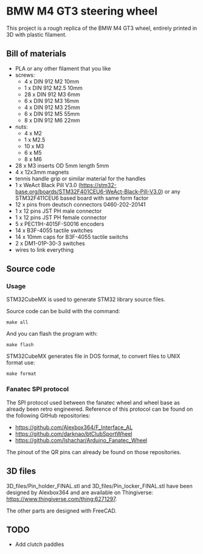 # BMW M4 GT3 steering wheel

This project is a rough replica of the BMW M4 GT3 wheel, entirely printed in 3D with plastic filament.

## Bill of materials

- PLA or any other filament that you like
- screws:
  - 4 x DIN 912 M2 10mm
  - 1 x DIN 912 M2.5 10mm
  - 28 x DIN 912 M3 6mm
  - 6 x DIN 912 M3 16mm
  - 4 x DIN 912 M3 25mm
  - 6 x DIN 912 M5 55mm
  - 8 x DIN 912 M6 22mm
- nuts:
  - 4 x M2
  - 1 x M2.5
  - 10 x M3
  - 6 x M5
  - 8 x M6
- 28 x M3 inserts OD 5mm length 5mm
- 4 x 12x3mm magnets
- tennis handle grip or similar material for the handles
- 1 x WeAct Black Pill V3.0 (https://stm32-base.org/boards/STM32F401CEU6-WeAct-Black-Pill-V3.0) or any STM32F411CEU6 based board with same form factor
- 12 x pins from deutsch connectors 0460-202-20141
- 1 x 12 pins JST PH male connector
- 1 x 12 pins JST PH female connector
- 5 x PEC11H-4015F-S0016 encoders
- 14 x B3F-4055 tactile switches
- 14 x 10mm caps for B3F-4055 tactile switchs
- 2 x DM1-01P-30-3 switches
- wires to link everything

## Source code

### Usage

STM32CubeMX is used to generate STM32 library source files.

Source code can be build with the command:
```
make all
```

And you can flash the program with:
```
make flash
```

STM32CubeMX generates file in DOS format, to convert files to UNIX format use:
```
make format
```

### Fanatec SPI protocol

The SPI protocol used between the fanatec wheel and wheel base as already been retro engineered. Reference of this protocol can be found on the following GitHub repositories:
- https://github.com/Alexbox364/F_Interface_AL
- https://github.com/darknao/btClubSportWheel
- https://github.com/lshachar/Arduino_Fanatec_Wheel

The pinout of the QR pins can already be found on those repositories.

## 3D files

3D_files/Pin_holder_FINAL.stl and 3D_files/Pin_locker_FINAL.stl have been designed by Alexbox364 and are available on Thingiverse: https://www.thingiverse.com/thing:6271297.

The other parts are designed with FreeCAD.

## TODO

- Add clutch paddles
